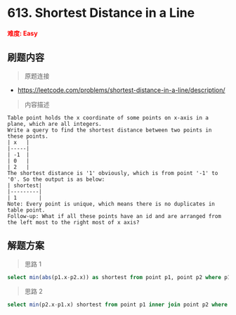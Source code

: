 # 613. Shortest Distance in a Line

**<font color=red>难度: Easy</font>**

## 刷题内容

> 原题连接

* https://leetcode.com/problems/shortest-distance-in-a-line/description/

> 内容描述

```
Table point holds the x coordinate of some points on x-axis in a plane, which are all integers.
Write a query to find the shortest distance between two points in these points.
| x   |
|-----|
| -1  |
| 0   |
| 2   |
The shortest distance is '1' obviously, which is from point '-1' to '0'. So the output is as below:
| shortest|
|---------|
| 1       |
Note: Every point is unique, which means there is no duplicates in table point.
Follow-up: What if all these points have an id and are arranged from the left most to the right most of x axis?
```

## 解题方案

> 思路 1

```sql
select min(abs(p1.x-p2.x)) as shortest from point p1, point p2 where p1.x != p2.x;
```

> 思路 2

```sql
select min(p2.x-p1.x) shortest from point p1 inner join point p2 where p2.x > p1.x;
```
